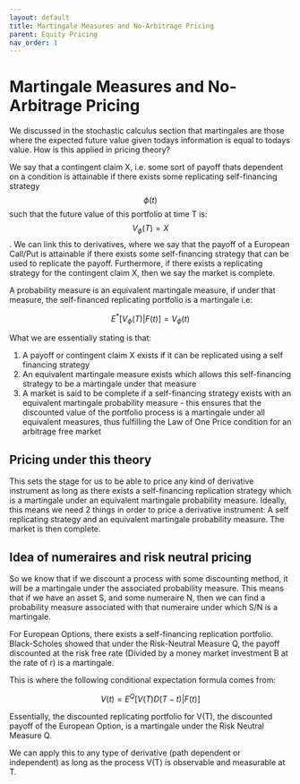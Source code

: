 ```yaml
---
layout: default
title: Martingale Measures and No-Arbitrage Pricing
parent: Equity Pricing
nav_order: 1
---
```

# Martingale Measures and No-Arbitrage Pricing
We discussed in the stochastic calculus section that martingales are those where the expected future value given todays information is equal to todays value. How is this applied in pricing theory?

We say that a contingent claim X, i.e. some sort of payoff thats dependent on a condition is attainable if there exists some replicating self-financing strategy $$\phi (t)$$ such that the future value of this portfolio at time T is: $$V_{\phi}(T) = X$$. We can link this to derivatives, where we say that the payoff of a European Call/Put is attainable if there exists some self-financing strategy that can be used to replicate the payoff. Furthermore, if there exists a replicating strategy for the contingent claim X, then we say the market is complete. 

A probability measure is an equivalent martingale measure, if under that measure, the self-financed replicating portfolio is a martingale i.e:

$$E^*[V_{\phi} (T) | F(t)] = V_{\phi} (t) $$

What we are essentially stating is that: 
1. A payoff or contingent claim X exists if it can be replicated using a self financing strategy
2. An equivalent martingale measure exists which allows this self-financing strategy to be a martingale under that measure
3. A market is said to be complete if a self-financing strategy exists with an equivalent martingale probability measure - this ensures that the discounted value of the portfolio process is a martingale under all equivalent measures, thus fulfilling the Law of One Price condition for an arbitrage free market

## Pricing under this theory
This sets the stage for us to be able to price any kind of derivative instrument as long as there exists a self-financing replication strategy which is a martingale under an equivalent martingale probability measure. Ideally, this means we need 2 things in order to price a derivative instrument: A self replicating strategy and an equivalent martingale probability measure. The market is then complete.

## Idea of numeraires and risk neutral pricing
So we know that if we discount a process with some discounting method, it will be a martingale under the associated probability measure. This means that if we have an asset S, and some numeraire N, then we can find a probability measure associated with that numeraire under which S/N is a martingale.

For European Options, there exists a self-financing replication portfolio. Black-Scholes showed that under the Risk-Neutral Measure Q, the payoff discounted at the risk free rate (Divided by a money market investment B at the rate of r) is a martingale.

This is where the following conditional expectation formula comes from:

$$V(t) = E^Q[V(T)D(T-t)|F(t)]$$

Essentially, the discounted replicating portfolio for V(T), the discounted payoff of the European Option, is a martingale under the Risk Neutral Measure Q.

We can apply this to any type of derivative (path dependent or independent) as long as the process V(T) is observable and measurable at T.





